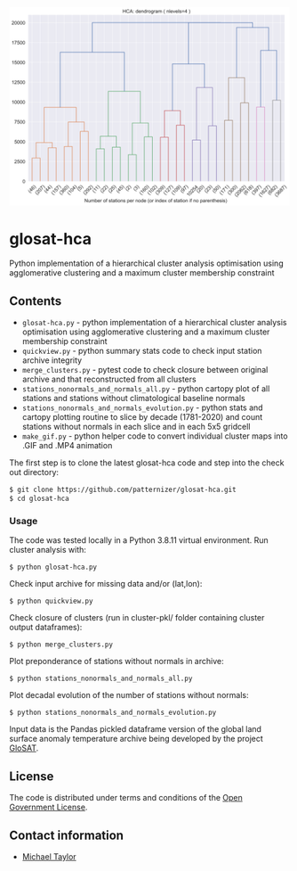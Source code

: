 ![image](https://github.com/patternizer/glosat-hca/blob/main/global-clusters-dendrogram-04.png)

# glosat-hca

Python implementation of a hierarchical cluster analysis optimisation using agglomerative clustering and a maximum cluster membership constraint

## Contents

* `glosat-hca.py` - python implementation of a hierarchical cluster analysis optimisation using agglomerative clustering and a maximum cluster membership constraint
* `quickview.py` - python summary stats code to check input station archive integrity 
* `merge_clusters.py` - pytest code to check closure between original archive and that reconstructed from all clusters
* `stations_nonormals_and_normals_all.py` - python cartopy plot of all stations and stations without climatological baseline normals
* `stations_nonormals_and_normals_evolution.py` - python stats and cartopy plotting routine to slice by decade (1781-2020) and count stations without normals in each slice and in each 5x5 gridcell
* `make_gif.py` - python helper code to convert individual cluster maps into .GIF and .MP4 animation

The first step is to clone the latest glosat-hca code and step into the check out directory: 

    $ git clone https://github.com/patternizer/glosat-hca.git
    $ cd glosat-hca

### Usage

The code was tested locally in a Python 3.8.11 virtual environment. 
Run cluster analysis with:

    $ python glosat-hca.py

Check input archive for missing data and/or (lat,lon):

    $ python quickview.py

Check closure of clusters (run in cluster-pkl/ folder containing cluster output dataframes):

    $ python merge_clusters.py

Plot preponderance of stations without normals in archive:

    $ python stations_nonormals_and_normals_all.py

Plot decadal evolution of the number of stations without normals:

    $ python stations_nonormals_and_normals_evolution.py
    
Input data is the Pandas pickled dataframe version of the global land surface anomaly temperature archive being developed by the project [GloSAT](www.glosat.org).

## License

The code is distributed under terms and conditions of the [Open Government License](http://www.nationalarchives.gov.uk/doc/open-government-licence/version/3/).

## Contact information

* [Michael Taylor](michael.a.taylor@uea.ac.uk)



